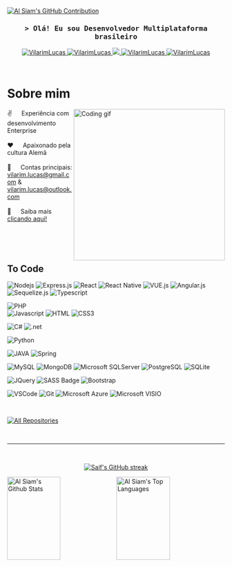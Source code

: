 <!--
<h2 align="center">
  Welcome to Al Siam World!
  <img src="https://media.giphy.com/media/hvRJCLFzcasrR4ia7z/giphy.gif" width="28">
</h2>
-->

<!--
<p align="center">
  <a href="https://github.com/VilarimLucas"><img src="https://readme-typing-svg.herokuapp.com/?lines=Self%20Taught%20Programmer;Front%20End%20Developer;1.5%2B%20years%20of%20coding%20experience;Always%20learning%20new%20things&center=true&width=380&height=45"></a>
</p>

 -->

<!-- [![wakatime](https://wakatime.com/badge/user/eebb3dd8-d9b2-40de-9b88-6fd6cac99dbc.svg)](https://wakatime.com/@eebb3dd8-d9b2-40de-9b88-6fd6cac99dbc) -->

<!-- Intro  -->

  <a href="https://github.com/VilarimLucas">
    <img src="https://github-profile-summary-cards.vercel.app/api/cards/profile-details?username=VilarimLucas&theme=radical" alt="Al Siam's GitHub Contribution"/>
  </a>

<!-- 
![Al Siam's Graph](https://github-readme-activity-graph.vercel.app/graph?username=VilarimLucas&custom_title=Al%20Siam's%20GitHub%20Activity%20Graph&bg_color=0D1117&color=7F3FBF&line=7F3FBF&point=7F3FBF&area_color=FFFFFF&title_color=FFFFFF&area=true)
-->

<h3 align="center">
        <samp>&gt; Olá! Eu sou Desenvolvedor Multiplataforma brasileiro </samp>
</h3>

<p align="center">
 <a href="https://gitlab.com/VilarimLucas" target="blank">
  <img src="https://img.shields.io/badge/GitLab-330F63?style=for-the-badge&logo=gitlab&logoColor=white" alt="VilarimLucas" />
 </a>
 <a href="https://www.linkedin.com/in/lucas-vilarim-alves-9258165a/" target="_blank">
  <img src="https://img.shields.io/badge/LinkedIn-0077B5?style=for-the-badge&logo=linkedin&logoColor=white" alt="VilarimLucas"/>
 </a>
 <!-- <a href="https://dev.to/VilarimLucas" target="_blank">
  <img src="https://img.shields.io/badge/dev.to-0A0A0A?style=for-the-badge&logo=dev.to&logoColor=white" alt="VilarimLucas" />
 </a> -->
 <a href="https://twitter.com/Lucas_Vilarim" target="_blank">
  <img src="https://img.shields.io/badge/Twitter-1DA1F2?style=for-the-badge&logo=twitter&logoColor=white" />
 </a>
 <a href="https://www.instagram.com/lucas.vilarim/" target="_blank">
  <img src="https://img.shields.io/badge/Instagram-E4405F?style=for-the-badge&logo=instagram&logoColor=white" alt="VilarimLucas" />
 </a> 
 <a href="https://github.com/VilarimLucas/" target="_blank">
  <img src="https://img.shields.io/badge/GitHub-100000?style=for-the-badge&logo=github&logoColor=white" alt="VilarimLucas"  />
  </a> 
</p>
<br />

<!-- About Section -->
 # Sobre mim
 
<p>
 <img align="right" width="350" src="/assets/programmer.gif" alt="Coding gif" />
  
 ✌️ &emsp; Experiência com desenvolvimento Enterprise <br/><br/>
 ❤️ &emsp; Apaixonado pela cultura Alemã<br/><br/>
 📧 &emsp; Contas principais: vilarim.lucas@gmail.com & vilarim.lucas@outlook.com<br/><br/>
 💬 &emsp; Saiba mais  <a href="https://vilarimlucas.github.io/VilarimLucas" target="_blank">clicando aqui!</a>

</p>

<br/>
<br/>
<br/>

## To Code
![Nodejs](https://img.shields.io/badge/Nodejs-3C873A?style=for-the-badge&labelColor=black&logo=node.js&logoColor=3C873A)
![Express.js](https://img.shields.io/badge/Express.js-000000?style=for-the-badge&logo=express&logoColor=white)
![React](https://img.shields.io/badge/-React-61DBFB?style=for-the-badge&labelColor=black&logo=react&logoColor=61DBFB)
![React Native](https://img.shields.io/badge/React_Native-20232A?style=for-the-badge&logo=react&logoColor=61DAFB)
![VUE.js](https://img.shields.io/badge/Vue.js-35495E?style=for-the-badge&logo=vue.js&logoColor=4FC08D)
![Angular.js](https://img.shields.io/badge/Angular-DD0031?style=for-the-badge&logo=angular&logoColor=white![Express.js](https://img.shields.io/badge/Express.js-000000style=for-the-badge&logo=express&logoColor=white))
![Sequelize.js](https://img.shields.io/badge/sequelize-323330?style=for-the-badge&logo=sequelize&logoColor=blue)
![Typescript](https://img.shields.io/badge/Typescript-007acc?style=for-the-badge&labelColor=black&logo=typescript&logoColor=007acc)

![PHP](https://img.shields.io/badge/PHP-777BB4?style=for-the-badge&logo=php&logoColor=white)    
![Javascript](https://img.shields.io/badge/Javascript-F0DB4F?style=for-the-badge&labelColor=black&logo=javascript&logoColor=F0DB4F)
![HTML](https://img.shields.io/badge/HTML5-E34F26?style=for-the-badge&logo=html5&logoColor=white)
![CSS3](https://img.shields.io/badge/CSS3-1572B6?style=for-the-badge&logo=css3&logoColor=white)

![C#](https://img.shields.io/badge/C%23-239120?style=for-the-badge&logo=c-sharp&logoColor=white)
![.net](https://img.shields.io/badge/.NET-5C2D91?style=for-the-badge&logo=.net&logoColor=white)

![Python](https://img.shields.io/badge/Python-3776AB?style=for-the-badge&logo=python&logoColor=white)

![JAVA](https://img.shields.io/badge/Java-ED8B00?style=for-the-badge&logo=openjdk&logoColor=white)
![Spring](https://img.shields.io/badge/Spring-6DB33F?style=for-the-badge&logo=spring&logoColor=white)

![MySQL](https://img.shields.io/badge/MySQL-00000F?style=for-the-badge&logo=mysql&logoColor=white)
![MongoDB](https://img.shields.io/badge/MongoDB-4EA94B?style=for-the-badge&logo=mongodb&logoColor=white)
![Microsoft SQLServer](https://img.shields.io/badge/Microsoft_SQL_Server-CC2927?style=for-the-badge&logo=microsoft-sql-server&logoColor=white)
![PostgreSQL](https://img.shields.io/badge/PostgreSQL-316192?style=for-the-badge&logo=postgresql&logoColor=white)
![SQLite](https://img.shields.io/badge/SQLite-07405E?style=for-the-badge&logo=sqlite&logoColor=white)

![JQuery](https://img.shields.io/badge/jQuery-0769AD?style=for-the-badge&logo=jquery&logoColor=white)
![SASS Badge](https://img.shields.io/badge/Sass-CC6699?style=for-the-badge&logo=sass&logoColor=white)
![Bootstrap](https://img.shields.io/badge/Bootstrap-563D7C?style=for-the-badge&logo=bootstrap&logoColor=white)

![VSCode](https://img.shields.io/badge/Visual_Studio-0078d7?style=for-the-badge&logo=visual%20studio&logoColor=white)
![Git](https://img.shields.io/badge/Git-F05032?style=for-the-badge&logo=git&logoColor=white)
![Microsoft Azure](https://img.shields.io/badge/Microsoft_Azure-0089D6?style=for-the-badge&logo=microsoft-azure&logoColor=white)
![Microsoft VISIO](https://img.shields.io/badge/Microsoft_Visio-3955A3?style=for-the-badgee&logo=microsoft-visio&logoColor=white)




<br/>

<!-- ## Top Open Source -
[![iTasks](https://github-readme-stats.vercel.app/api/pin/?username=VilarimLucas&repo=itasks&border_color=7F3FBF&bg_color=0D1117&title_color=C9D1D9&text_color=8B949E&icon_color=7F3FBF)](https://github.com/VilarimLucas/itasks)
[![urFolio](https://github-readme-stats.vercel.app/api/pin/?username=VilarimLucas&repo=urfolio&border_color=7F3FBF&bg_color=0D1117&title_color=C9D1D9&text_color=8B949E&icon_color=7F3FBF)](https://github.com/VilarimLucas/urfolio)
[![Web Projects](https://github-readme-stats.vercel.app/api/pin/?username=VilarimLucas&repo=web-projects&border_color=7F3FBF&bg_color=0D1117&title_color=C9D1D9&text_color=8B949E&icon_color=7F3FBF)](https://github.com/VilarimLucas/web-projects)
[![Al Siam Readme](https://github-readme-stats.vercel.app/api/pin/?username=VilarimLucas&repo=VilarimLucas&border_color=7F3FBF&bg_color=0D1117&title_color=C9D1D9&text_color=8B949E&icon_color=7F3FBF)](https://github.com/VilarimLucas/VilarimLucas) -->

<p align="left">
  <a href="https://github.com/VilarimLucas?tab=repositories" target="_blank"><img alt="All Repositories" title="All Repositories" src="https://img.shields.io/badge/-All%20Repos-2962FF?style=for-the-badge&logo=koding&logoColor=white"/></a>
</p>

<br/>
<hr/>
<br/>

<p align="center">
  <a href="https://github.com/VilarimLucas">
    <img src="https://github-readme-streak-stats.herokuapp.com/?user=VilarimLucas&theme=radical&border=7F3FBF&background=0D1117" alt="Saif's GitHub streak"/>
  </a>
</p>

<a> 
    <a href="https://github.com/VilarimLucas"><img alt="Al Siam's Github Stats" src="https://denvercoder1-github-readme-stats.vercel.app/api?username=VilarimLucas&show_icons=true&count_private=true&theme=react&border_color=7F3FBF&bg_color=0D1117&title_color=F85D7F&icon_color=F8D866" height="192px" width="49.5%"/></a>
  <a href="https://github.com/VilarimLucas"><img alt="Al Siam's Top Languages" src="https://denvercoder1-github-readme-stats.vercel.app/api/top-langs/?username=VilarimLucas&langs_count=8&layout=compact&theme=react&border_color=7F3FBF&bg_color=0D1117&title_color=F85D7F&icon_color=F8D866" height="192px" width="49.5%"/></a>
  <br/>
</a>







